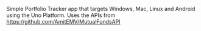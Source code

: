 Simple Portfolio Tracker app that targets Windows, Mac, Linux and Android using the Uno Platform. Uses the APIs from https://github.com/AmitEMV/MutualFundsAPI
